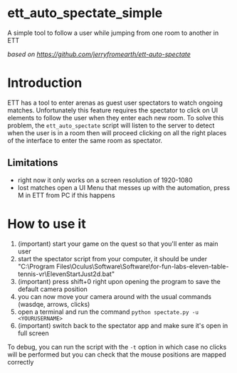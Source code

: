 # ett_auto_spectate_simple
A simple tool to follow a user while jumping from one room to another in ETT

*based on https://github.com/jerryfromearth/ett-auto-spectate*

# Introduction

ETT has a tool to enter arenas as guest user spectators to watch ongoing matches.
Unfortunately this feature requires the spectator to click on UI elements to follow the user when they enter each new room.
To solve this problem, the `ett_auto_spectate` script will listen to the server to detect when the user is in a room then will proceed clicking on all the right places of the interface to enter the same room as spectator.

## Limitations
- right now it only works on a screen resolution of 1920-1080
- lost matches open a UI Menu that messes up with the automation, press M in ETT from PC if this happens

# How to use it

  1. (important) start your game on the quest so that you'll enter as main user
  2. start the spectator script from your computer, it should be under "C:\Program Files\Oculus\Software\Software\for-fun-labs-eleven-table-tennis-vr\ElevenStartJust2d.bat"
  3. (important) press shift+0 right upon opening the program to save the default camera position
  4. you can now move your camera around with the usual commands (wasdqe, arrows, clicks)
  5. open a terminal and run the command `python spectate.py -u <YOURUSERNAME>`
  6. (important) switch back to the spectator app and make sure it's open in full screen

To debug, you can run the script with the `-t` option in which case no clicks will be performed but you can check that the mouse positions are mapped correctly 
